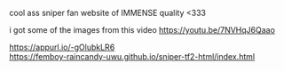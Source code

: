 cool ass sniper fan website of IMMENSE quality <333

i got some of the images from this video https://youtu.be/7NVHqJ6Qaao

https://appurl.io/-gOlubkLR6 <br>
https://femboy-raincandy-uwu.github.io/sniper-tf2-html/index.html